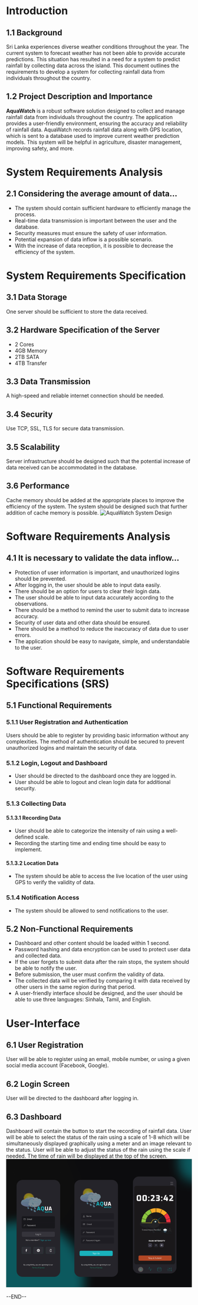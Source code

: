 # Introduction

## 1.1 Background

Sri Lanka experiences diverse weather conditions throughout the year. The current system to forecast weather has not been able to provide accurate predictions. This situation has resulted in a need for a system to predict rainfall by collecting data across the island. This document outlines the requirements to develop a system for collecting rainfall data from individuals throughout the country.

## 1.2 Project Description and Importance

**AquaWatch** is a robust software solution designed to collect and manage rainfall data from individuals throughout the country. The application provides a user-friendly environment, ensuring the accuracy and reliability of rainfall data. AquaWatch records rainfall data along with GPS location, which is sent to a database used to improve current weather prediction models. This system will be helpful in agriculture, disaster management, improving safety, and more.

# System Requirements Analysis

## 2.1 Considering the average amount of data...

- The system should contain sufficient hardware to efficiently manage the process.
- Real-time data transmission is important between the user and the database.
- Security measures must ensure the safety of user information.
- Potential expansion of data inflow is a possible scenario.
- With the increase of data reception, it is possible to decrease the efficiency of the system.

# System Requirements Specification

## 3.1 Data Storage

One server should be sufficient to store the data received.

## 3.2 Hardware Specification of the Server

- 2 Cores
- 4GB Memory
- 2TB SATA
- 4TB Transfer

## 3.3 Data Transmission

A high-speed and reliable internet connection should be needed.

## 3.4 Security

Use TCP, SSL, TLS for secure data transmission.

## 3.5 Scalability

Server infrastructure should be designed such that the potential increase of data received can be accommodated in the database.

## 3.6 Performance

Cache memory should be added at the appropriate places to improve the efficiency of the system. The system should be designed such that further addition of cache memory is possible.
![AquaWatch System Design](.Images/systemDesign.png)
# Software Requirements Analysis

## 4.1 It is necessary to validate the data inflow...

- Protection of user information is important, and unauthorized logins should be prevented.
- After logging in, the user should be able to input data easily.
- There should be an option for users to clear their login data.
- The user should be able to input data accurately according to the observations.
- There should be a method to remind the user to submit data to increase accuracy.
- Security of user data and other data should be ensured.
- There should be a method to reduce the inaccuracy of data due to user errors.
- The application should be easy to navigate, simple, and understandable to the user.

# Software Requirements Specifications (SRS)

## 5.1 Functional Requirements

### 5.1.1 User Registration and Authentication

Users should be able to register by providing basic information without any complexities. The method of authentication should be secured to prevent unauthorized logins and maintain the security of data.

### 5.1.2 Login, Logout and Dashboard

- User should be directed to the dashboard once they are logged in.
- User should be able to logout and clean login data for additional security.

### 5.1.3 Collecting Data

#### 5.1.3.1 Recording Data

- User should be able to categorize the intensity of rain using a well-defined scale.
- Recording the starting time and ending time should be easy to implement.

#### 5.1.3.2 Location Data

- The system should be able to access the live location of the user using GPS to verify the validity of data.

### 5.1.4 Notification Access

- The system should be allowed to send notifications to the user.

## 5.2 Non-Functional Requirements

- Dashboard and other content should be loaded within 1 second.
- Password hashing and data encryption can be used to protect user data and collected data.
- If the user forgets to submit data after the rain stops, the system should be able to notify the user.
- Before submission, the user must confirm the validity of data.
- The collected data will be verified by comparing it with data received by other users in the same region during that period.
- A user-friendly interface should be designed, and the user should be able to use three languages: Sinhala, Tamil, and English.

# User-Interface

## 6.1 User Registration

User will be able to register using an email, mobile number, or using a given social media account (Facebook, Google).

## 6.2 Login Screen

User will be directed to the dashboard after logging in.

## 6.3 Dashboard

Dashboard will contain the button to start the recording of rainfall data. User will be able to select the status of the rain using a scale of 1-8 which will be simultaneously displayed graphically using a meter and an image relevant to the status. User will be able to adjust the status of the rain using the scale if needed. The time of rain will be displayed at the top of the screen.
![AquaWatch Logo](./Images/interface.png)

--END--
